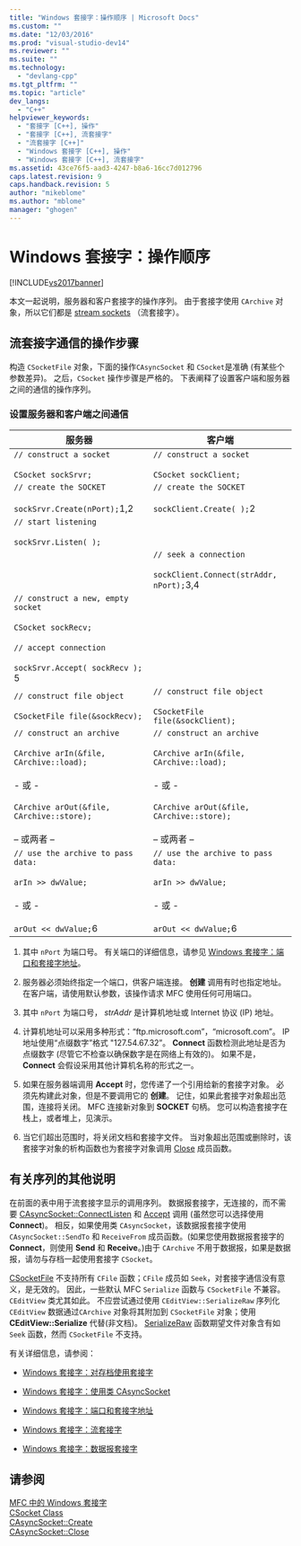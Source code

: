 ```yaml
---
title: "Windows 套接字：操作顺序 | Microsoft Docs"
ms.custom: ""
ms.date: "12/03/2016"
ms.prod: "visual-studio-dev14"
ms.reviewer: ""
ms.suite: ""
ms.technology: 
  - "devlang-cpp"
ms.tgt_pltfrm: ""
ms.topic: "article"
dev_langs: 
  - "C++"
helpviewer_keywords: 
  - "套接字 [C++], 操作"
  - "套接字 [C++], 流套接字"
  - "流套接字 [C++]"
  - "Windows 套接字 [C++], 操作"
  - "Windows 套接字 [C++], 流套接字"
ms.assetid: 43ce76f5-aad3-4247-b8a6-16cc7d012796
caps.latest.revision: 9
caps.handback.revision: 5
author: "mikeblome"
ms.author: "mblome"
manager: "ghogen"
---
```

# Windows 套接字：操作顺序
[!INCLUDE[vs2017banner](../assembler/inline/includes/vs2017banner.md)]

本文一起说明，服务器和客户套接字的操作序列。  由于套接字使用 `CArchive` 对象，所以它们都是 [stream sockets](../mfc/windows-sockets-stream-sockets.md) （流套接字）。  
  
## 流套接字通信的操作步骤  
 构造 `CSocketFile` 对象，下面的操作`CAsyncSocket` 和 `CSocket`是准确 \(有某些个参数差异\)。  之后，`CSocket` 操作步骤是严格的。  下表阐释了设置客户端和服务器之间的通信的操作序列。  
  
### 设置服务器和客户端之间通信  
  
|服务器|客户端|  
|---------|---------|  
|`// construct a socket`<br /><br /> `CSocket sockSrvr;`|`// construct a socket`<br /><br /> `CSocket sockClient;`|  
|`// create the SOCKET`<br /><br /> `sockSrvr.Create(nPort);`1,2|`// create the SOCKET`<br /><br /> `sockClient.Create( );`2|  
|`// start listening`<br /><br /> `sockSrvr.Listen( );`||  
||`// seek a connection`<br /><br /> `sockClient.Connect(strAddr, nPort);`3,4|  
|`// construct a new, empty socket`<br /><br /> `CSocket sockRecv;`<br /><br /> `// accept connection`<br /><br /> `sockSrvr.Accept( sockRecv );` 5||  
|`// construct file object`<br /><br /> `CSocketFile file(&sockRecv);`|`// construct file object`<br /><br /> `CSocketFile file(&sockClient);`|  
|`// construct an archive`<br /><br /> `CArchive arIn(&file,`  `CArchive::load);`<br /><br /> \- 或 \-<br /><br /> `CArchive arOut(&file,`  `CArchive::store);`<br /><br /> – 或两者 –|`// construct an archive`<br /><br /> `CArchive arIn(&file,`  `CArchive::load);`<br /><br /> \- 或 \-<br /><br /> `CArchive arOut(&file,`  `CArchive::store);`<br /><br /> – 或两者 –|  
|`// use the archive to pass data:`<br /><br /> `arIn >> dwValue;`<br /><br /> \- 或 \-<br /><br /> `arOut << dwValue;`6|`// use the archive to pass data:`<br /><br /> `arIn >> dwValue;`<br /><br /> \- 或 \-<br /><br /> `arOut << dwValue;`6|  
  
 1.  其中 `nPort` 为端口号。  有关端口的详细信息，请参见 [Windows 套接字：端口和套接字地址](../mfc/windows-sockets-ports-and-socket-addresses.md)。  
  
 2.  服务器必须始终指定一个端口，供客户端连接。  **创建** 调用有时也指定地址。  在客户端，请使用默认参数，该操作请求 MFC 使用任何可用端口。  
  
 3.  其中 `nPort` 为端口号， *strAddr* 是计算机地址或 Internet 协议 \(IP\) 地址。  
  
 4.  计算机地址可以采用多种形式：“ftp.microsoft.com”，“microsoft.com”。  IP 地址使用“点缀数字”格式 "127.54.67.32”。  **Connect** 函数检测此地址是否为点缀数字 \(尽管它不检查以确保数字是在网络上有效的\)。  如果不是，**Connect** 会假设采用其他计算机名称的形式之一。  
  
 5.  如果在服务器端调用 **Accept** 时，您传递了一个引用给新的套接字对象。  必须先构建此对象，但是不要调用它的 **创建**。  记住，如果此套接字对象超出范围，连接将关闭。  MFC 连接新对象到 **SOCKET** 句柄。  您可以构造套接字在栈上，或者堆上，见演示。  
  
 6.  当它们超出范围时，将关闭文档和套接字文件。  当对象超出范围或删除时，该套接字对象的析构函数也为套接字对象调用 [Close](../Topic/CAsyncSocket::Close.md) 成员函数。  
  
## 有关序列的其他说明  
 在前面的表中用于流套接字显示的调用序列。  数据报套接字，无连接的，而不需要 [CAsyncSocket::Connect](../Topic/CAsyncSocket::Connect.md)[Listen](../Topic/CAsyncSocket::Listen.md) 和 [Accept](../Topic/CAsyncSocket::Accept.md) 调用 \(虽然您可以选择使用 **Connect**\)。  相反，如果使用类 `CAsyncSocket`，该数据报套接字使用 `CAsyncSocket::SendTo` 和 `ReceiveFrom` 成员函数。\(如果您使用数据报套接字的 **Connect**，则使用 **Send** 和 **Receive**。\)由于 `CArchive` 不用于数据报，如果是数据报，请勿与存档一起使用套接字 `CSocket`。  
  
 [CSocketFile](../mfc/reference/csocketfile-class.md) 不支持所有 `CFile` 函数；`CFile` 成员如 `Seek`，对套接字通信没有意义，是无效的。  因此，一些默认 MFC `Serialize` 函数与 `CSocketFile` 不兼容。  `CEditView` 类尤其如此。  不应尝试通过使用 `CEditView::SerializeRaw` 序列化 `CEditView` 数据通过`CArchive` 对象将其附加到 `CSocketFile` 对象；使用 **CEditView::Serialize** 代替\(非文档\)。  [SerializeRaw](../Topic/CEditView::SerializeRaw.md) 函数期望文件对象含有如 `Seek` 函数，然而 `CSocketFile` 不支持。  
  
 有关详细信息，请参阅：  
  
-   [Windows 套接字：对存档使用套接字](../mfc/windows-sockets-using-sockets-with-archives.md)  
  
-   [Windows 套接字：使用类 CAsyncSocket](../mfc/windows-sockets-using-class-casyncsocket.md)  
  
-   [Windows 套接字：端口和套接字地址](../mfc/windows-sockets-ports-and-socket-addresses.md)  
  
-   [Windows 套接字：流套接字](../mfc/windows-sockets-stream-sockets.md)  
  
-   [Windows 套接字：数据报套接字](../mfc/windows-sockets-datagram-sockets.md)  
  
## 请参阅  
 [MFC 中的 Windows 套接字](../mfc/windows-sockets-in-mfc.md)   
 [CSocket Class](../mfc/reference/csocket-class.md)   
 [CAsyncSocket::Create](../Topic/CAsyncSocket::Create.md)   
 [CAsyncSocket::Close](../Topic/CAsyncSocket::Close.md)